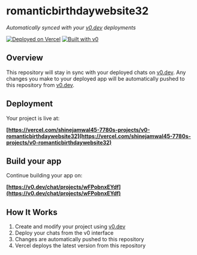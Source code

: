 # romanticbirthdaywebsite32

*Automatically synced with your [v0.dev](https://v0.dev) deployments*

[![Deployed on Vercel](https://img.shields.io/badge/Deployed%20on-Vercel-black?style=for-the-badge&logo=vercel)](https://vercel.com/shinejamwal45-7780s-projects/v0-romanticbirthdaywebsite32)
[![Built with v0](https://img.shields.io/badge/Built%20with-v0.dev-black?style=for-the-badge)](https://v0.dev/chat/projects/wFPobnxEYdf)

## Overview

This repository will stay in sync with your deployed chats on [v0.dev](https://v0.dev).
Any changes you make to your deployed app will be automatically pushed to this repository from [v0.dev](https://v0.dev).

## Deployment

Your project is live at:

**[https://vercel.com/shinejamwal45-7780s-projects/v0-romanticbirthdaywebsite32](https://vercel.com/shinejamwal45-7780s-projects/v0-romanticbirthdaywebsite32)**

## Build your app

Continue building your app on:

**[https://v0.dev/chat/projects/wFPobnxEYdf](https://v0.dev/chat/projects/wFPobnxEYdf)**

## How It Works

1. Create and modify your project using [v0.dev](https://v0.dev)
2. Deploy your chats from the v0 interface
3. Changes are automatically pushed to this repository
4. Vercel deploys the latest version from this repository
